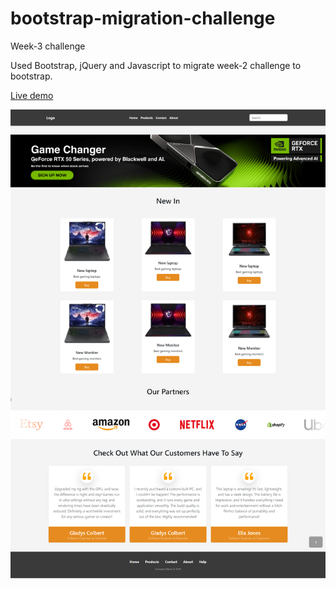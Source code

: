 # bootstrap-migration-challenge


Week-3 challenge  

Used Bootstrap, jQuery and Javascript to migrate week-2 challenge to bootstrap.

[Live demo](https://gonzalopena1.github.io/bootstrap-migration-challenge/)


![alt text](assets/images/page-screenshot-1.png)


